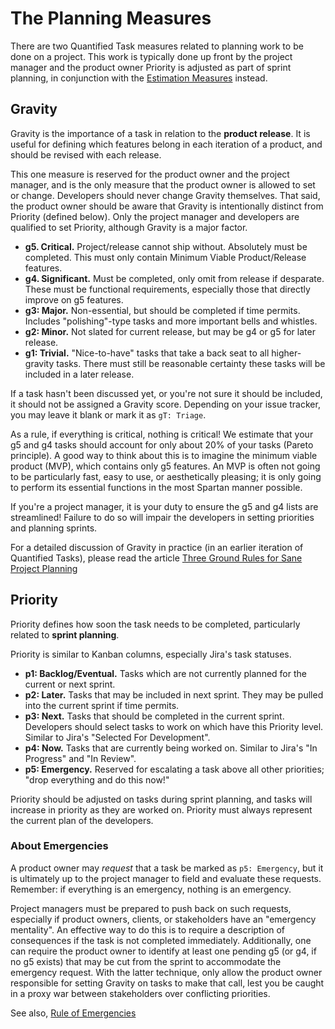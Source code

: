 # The Planning Measures

There are two Quantified Task measures related to planning work to be done on a project.
This work is typically done up front by the project manager and the product owner
Priority is adjusted as part of sprint planning, in conjunction with the
[Estimation Measures](/measures/estimation.html) instead.

## Gravity

Gravity is the importance of a task in relation to the **product release**.
It is useful for defining which features belong in each iteration of a product,
and should be revised with each release.

This one measure is reserved for the product owner and the project manager, and is
the only measure that the product owner is allowed to set or change. Developers should
never change Gravity themselves. That said, the product owner should be aware that
Gravity is intentionally distinct from Priority (defined below). Only the project
manager and developers are qualified to set Priority, although Gravity is a major
factor.

* **g5. Critical.** Project/release cannot ship without. Absolutely must be completed.
  This must only contain Minimum Viable Product/Release features.
* **g4. Significant.** Must be completed, only omit from release if desparate. These
  must be functional requirements, especially those that directly improve on g5 features.
* **g3: Major.** Non-essential, but should be completed if time permits. Includes
  "polishing"-type tasks and more important bells and whistles.
* **g2: Minor.** Not slated for current release, but may be g4 or g5 for later release.
* **g1: Trivial.** "Nice-to-have" tasks that take a back seat to all higher-gravity
  tasks. There must still be reasonable certainty these tasks will be included in a
  later release.

If a task hasn't been discussed yet, or you're not sure it should be included,
it should not be assigned a Gravity score. Depending on your issue tracker,
you may leave it blank or mark it as `gT: Triage`.

As a rule, if everything is critical, nothing is critical! We estimate that your
g5 and g4 tasks should account for only about 20% of your tasks (Pareto principle).
A good way to think about this is to imagine the minimum viable product (MVP),
which contains only g5 features. An MVP is often not going to be particularly fast,
easy to use, or aesthetically pleasing; it is only going to perform its essential
functions in the most Spartan manner possible.

If you're a project manager, it is your duty to ensure the g5 and g4 lists are streamlined!
Failure to do so will impair the developers in setting priorities and planning sprints.

For a detailed discussion of Gravity in practice (in an earlier iteration of Quantified
Tasks), please read the article [Three Ground Rules for Sane Project Planning](https://dev.to/codemouse92/three-ground-rules-for-sane-project-planning-37g9)

## Priority

Priority defines how soon the task needs to be completed, particularly related to **sprint planning**.

Priority is similar to Kanban columns, especially Jira's task statuses.

* **p1: Backlog/Eventual.** Tasks which are not currently planned for the current or next sprint.
* **p2: Later.** Tasks that may be included in next sprint. They may be pulled into the
  current sprint if time permits.
* **p3: Next.** Tasks that should be completed in the current sprint. Developers should
  select tasks to work on which have this Priority level. Similar to Jira's "Selected
  For Development".
* **p4: Now.** Tasks that are currently being worked on. Similar to Jira's "In Progress"
  and "In Review".
* **p5: Emergency.** Reserved for escalating a task above all other priorities;
  "drop everything and do this now!"

Priority should be adjusted on tasks during sprint planning, and tasks will increase
in priority as they are worked on. Priority must always represent the current plan
of the developers.

### About Emergencies

A product owner may *request* that a task be marked as `p5: Emergency`, but it is
ultimately up to the project manager to field and evaluate these requests.
Remember: if everything is an emergency, nothing is an emergency.

Project managers must be prepared to push back on such requests, especially if product
owners, clients, or stakeholders have an "emergency mentality". An effective way to do
this is to require a description of consequences if the task is not completed immediately.
Additionally, one can require the product owner to identify at least one pending g5
(or g4, if no g5 exists) that may be cut from the sprint to accommodate the emergency
request. With the latter technique, only allow the product owner responsible for
setting Gravity on tasks to make that call, lest you be caught in a proxy war between
stakeholders over conflicting priorities.

See also, [Rule of Emergencies](/rules.html)
